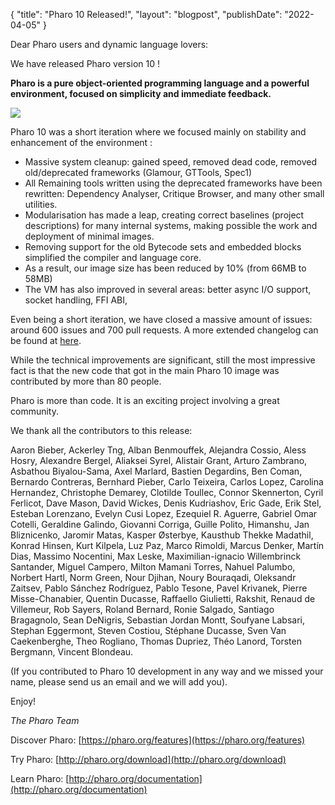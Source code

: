 {
"title": "Pharo 10 Released!",
"layout": "blogpost",
"publishDate": "2022-04-05"
}

Dear Pharo users and dynamic language lovers: 

We have released Pharo version 10 !

**Pharo is a pure object-oriented programming language and a powerful environment, focused on simplicity and immediate feedback.**

![](https://files.pharo.org/web-images/news/p10.png)

Pharo 10 was a short iteration where we focused mainly on stability and enhancement of the environment :


- Massive system cleanup: gained speed, removed dead code, removed old/deprecated frameworks \(Glamour, GTTools, Spec1\)
- All Remaining tools written using the deprecated frameworks have been rewritten: Dependency Analyser, Critique Browser, and many other small utilities.
- Modularisation has made a leap, creating correct baselines \(project descriptions\) for many internal systems, making possible the work and deployment of minimal images.
- Removing support for the old Bytecode sets and embedded blocks simplified the compiler and language core.
- As a result, our image size has been reduced by 10% \(from 66MB to 58MB\)
- The VM has also improved in several areas: better async I/O support, socket handling, FFI ABI,  


Even being a short iteration, we have closed a massive amount of issues: around 600 issues and 700 pull requests. A more extended changelog can be found at [here](https://github.com/pharo-project/pharo-changelogs/blob/master/Pharo100ChangeLogs.md).

While the technical improvements are significant, still the most impressive fact is that the new code that got in the main Pharo 10 image was contributed by more than 80 people.

Pharo is more than code. It is an exciting project involving a great community. 

We thank all the contributors to this release:

Aaron Bieber, Ackerley Tng, Alban Benmouffek, Alejandra Cossio, Aless Hosry, Alexandre Bergel, Aliaksei Syrel, Alistair Grant, Arturo Zambrano, Asbathou Biyalou-Sama, Axel Marlard, Bastien Degardins, Ben Coman, Bernardo Contreras, Bernhard Pieber, Carlo Teixeira, Carlos Lopez, Carolina Hernandez, Christophe Demarey, Clotilde Toullec, Connor Skennerton, Cyril Ferlicot, Dave Mason, David Wickes, Denis Kudriashov, Eric Gade, Erik Stel, Esteban Lorenzano, Evelyn Cusi Lopez, Ezequiel R. Aguerre, Gabriel Omar Cotelli, Geraldine Galindo, Giovanni Corriga, Guille Polito, Himanshu, Jan Bliznicenko, Jaromir Matas, Kasper Østerbye, Kausthub Thekke Madathil, Konrad Hinsen, Kurt Kilpela, Luz Paz, Marco Rimoldi, Marcus Denker, Martín Dias, Massimo Nocentini, Max Leske, Maximilian-ignacio Willembrinck Santander, Miguel Campero, Milton Mamani Torres, Nahuel Palumbo, Norbert Hartl, Norm Green, Nour Djihan, Noury Bouraqadi, Oleksandr Zaitsev, Pablo Sánchez Rodríguez, Pablo Tesone, Pavel Krivanek, Pierre Misse-Chanabier, Quentin Ducasse, Raffaello Giulietti, Rakshit, Renaud de Villemeur, Rob Sayers, Roland Bernard, Ronie Salgado, Santiago Bragagnolo, Sean DeNigris, Sebastian Jordan Montt, Soufyane Labsari, Stephan Eggermont, Steven Costiou, Stéphane Ducasse, Sven Van Caekenberghe, Theo Rogliano, Thomas Dupriez, Théo Lanord, Torsten Bergmann, Vincent Blondeau.
 
\(If you contributed to Pharo 10 development in any way and we missed your name, please send us an email and we will add you\).

Enjoy!

_The Pharo Team_

Discover Pharo: [https://pharo.org/features](https://pharo.org/features)

Try Pharo: [http://pharo.org/download](http://pharo.org/download)

Learn Pharo: [http://pharo.org/documentation](http://pharo.org/documentation)
